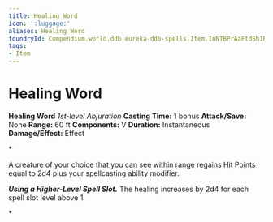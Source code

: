 ```yaml
---
title: Healing Word
icon: ':luggage:'
aliases: Healing Word
foundryId: Compendium.world.ddb-eureka-ddb-spells.Item.InNTBPrAaFtdSh1R
tags:
- Item
---
```


# Healing Word

**Healing Word**
_1st-level Abjuration_
**Casting Time:** 1 bonus
**Attack/Save:** None
**Range:** 60 ft
**Components:** V
**Duration:** Instantaneous
**Damage/Effect:** Effect

*<p>A creature of your choice that you can see within range regains Hit Points equal to 2d4 plus your spellcasting ability modifier.

***Using a Higher-Level Spell Slot.*** The healing increases by 2d4 for each spell slot level above 1.</p>*